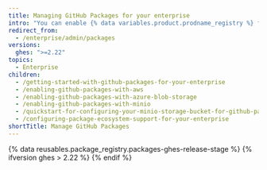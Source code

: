 ```yaml
---
title: Managing GitHub Packages for your enterprise
intro: "You can enable {% data variables.product.prodname_registry %} for your enterprise and manage {% data variables.product.prodname_registry %} settings and allowed packaged types."
redirect_from:
  - /enterprise/admin/packages
versions:
  ghes: ">=2.22"
topics:
  - Enterprise
children:
  - /getting-started-with-github-packages-for-your-enterprise
  - /enabling-github-packages-with-aws
  - /enabling-github-packages-with-azure-blob-storage
  - /enabling-github-packages-with-minio
  - /quickstart-for-configuring-your-minio-storage-bucket-for-github-packages
  - /configuring-package-ecosystem-support-for-your-enterprise
shortTitle: Manage GitHub Packages
---
```


{% data reusables.package_registry.packages-ghes-release-stage %}
{% ifversion ghes > 2.22 %}
{% endif %}
